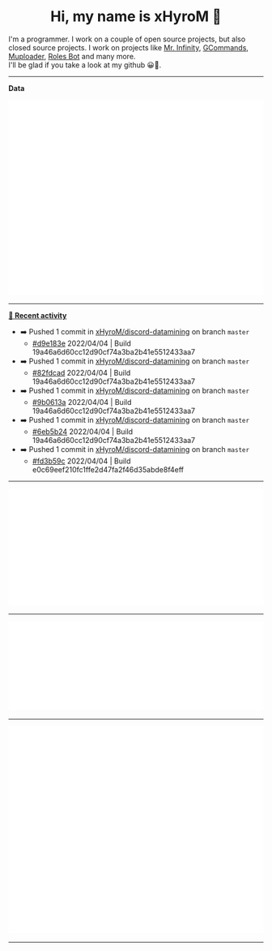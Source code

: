 <p align="center">
    <!-- <img src="https://avatars.githubusercontent.com/u/56601352" width="192" alt="hyro's pfp" /> -->
    <h1 align="center">Hi, my name is xHyroM 👋</h1>
</p>

I'm a programmer. I work on a couple of open source projects, but also closed source projects. I work on projects like [Mr. Infinity](https://discord.com/oauth2/authorize?client_id=720321585625694239&scope=bot%20applications.commands&permissions=8&redirect_uri=https://blobs.gq/imanager&prompt=consent&response_type=code), [GCommands](https://github.com/Garlic-Team/GCommands), [Muploader](https://github.com/xHyroM/Muploder), [Roles Bot](https://github.com/xHyroM/roles-bot) and many more.  
I'll be glad if you take a look at my github 😀👀.

___
**Data**

<img src="https://github.com/xHyroM/xHyroM/blob/master/.cache/base.svg">

___

**[📰 Recent activity](https://github.com/xHyroM)**
* ➡️ Pushed 1 commit in [xHyroM/discord-datamining](https://github.com/xHyroM/discord-datamining) on branch `master`
  * [#d9e183e](https://github.com/xHyroM/discord-datamining/commit/d9e183e) 2022/04/04 | Build 19a46a6d60cc12d90cf74a3ba2b41e5512433aa7
* ➡️ Pushed 1 commit in [xHyroM/discord-datamining](https://github.com/xHyroM/discord-datamining) on branch `master`
  * [#82fdcad](https://github.com/xHyroM/discord-datamining/commit/82fdcad) 2022/04/04 | Build 19a46a6d60cc12d90cf74a3ba2b41e5512433aa7
* ➡️ Pushed 1 commit in [xHyroM/discord-datamining](https://github.com/xHyroM/discord-datamining) on branch `master`
  * [#9b0613a](https://github.com/xHyroM/discord-datamining/commit/9b0613a) 2022/04/04 | Build 19a46a6d60cc12d90cf74a3ba2b41e5512433aa7
* ➡️ Pushed 1 commit in [xHyroM/discord-datamining](https://github.com/xHyroM/discord-datamining) on branch `master`
  * [#6eb5b24](https://github.com/xHyroM/discord-datamining/commit/6eb5b24) 2022/04/04 | Build 19a46a6d60cc12d90cf74a3ba2b41e5512433aa7
* ➡️ Pushed 1 commit in [xHyroM/discord-datamining](https://github.com/xHyroM/discord-datamining) on branch `master`
  * [#fd3b59c](https://github.com/xHyroM/discord-datamining/commit/fd3b59c) 2022/04/04 | Build e0c69eef210fc1ffe2d47fa2f46d35abde8f4eff


___

<img src="https://github.com/xHyroM/xHyroM/blob/master/.cache/isocalendar.svg">

___

<img src="https://github.com/xHyroM/xHyroM/blob/master/.cache/languages.svg">

___

<img src="https://github.com/xHyroM/xHyroM/blob/master/.cache/achievements.svg">

___
